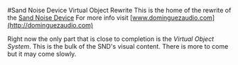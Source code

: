 #Sand Noise Device Virtual Object Rewrite
This is the home of the rewrite of the [Sand Noise Device](http://www.dominguezaudio.com/?page=sand-noise-device)
For more info visit [www.dominguezaudio.com](http://dominguezaudio.com)

Right now the only part that is close to completion is the *Virtual Object System*. This is the bulk of the SND's visual content. There is more to come but it may come slowly.
